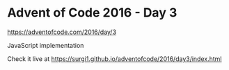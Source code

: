 # Advent of Code 2016 - Day 3

https://adventofcode.com/2016/day/3

JavaScript implementation

Check it live at https://surgi1.github.io/adventofcode/2016/day3/index.html